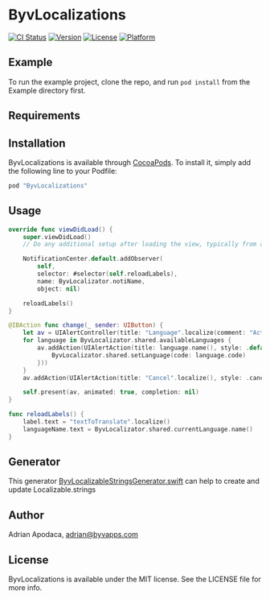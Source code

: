 # ByvLocalizations

[![CI Status](http://img.shields.io/travis/Pataluze/ByvLocalizations.svg?style=flat)](https://travis-ci.org/Pataluze/ByvLocalizations)
[![Version](https://img.shields.io/cocoapods/v/ByvLocalizations.svg?style=flat)](http://cocoapods.org/pods/ByvLocalizations)
[![License](https://img.shields.io/cocoapods/l/ByvLocalizations.svg?style=flat)](http://cocoapods.org/pods/ByvLocalizations)
[![Platform](https://img.shields.io/cocoapods/p/ByvLocalizations.svg?style=flat)](http://cocoapods.org/pods/ByvLocalizations)

## Example

To run the example project, clone the repo, and run `pod install` from the Example directory first.

## Requirements

## Installation

ByvLocalizations is available through [CocoaPods](http://cocoapods.org). To install
it, simply add the following line to your Podfile:

```ruby
pod "ByvLocalizations"
```

## Usage

```swift
override func viewDidLoad() {
    super.viewDidLoad()
    // Do any additional setup after loading the view, typically from a nib.

    NotificationCenter.default.addObserver(
        self,
        selector: #selector(self.reloadLabels),
        name: ByvLocalizator.notiName,
        object: nil)

    reloadLabels()
}

@IBAction func change(_ sender: UIButton) {
    let av = UIAlertController(title: "Language".localize(comment: "Action sheet title"), message: "Select the language you want".localize(comment: "Action sheet description"), preferredStyle: .actionSheet)
    for language in ByvLocalizator.shared.availableLanguages {
        av.addAction(UIAlertAction(title: language.name(), style: .default, handler: { (action) in
            ByvLocalizator.shared.setLanguage(code: language.code)
        }))
    }
    av.addAction(UIAlertAction(title: "Cancel".localize(), style: .cancel, handler: nil))

    self.present(av, animated: true, completion: nil)
}

func reloadLabels() {
    label.text = "textToTranslate".localize()
    languageName.text = ByvLocalizator.shared.currentLanguage.name()
}
```

## Generator

This generator [ByvLocalizableStringsGenerator.swift](https://gist.github.com/adrianByv/4546b21df378c05b978375f446379754) can help to create and update Localizable.strings

## Author

Adrian Apodaca, adrian@byvapps.com

## License

ByvLocalizations is available under the MIT license. See the LICENSE file for more info.
